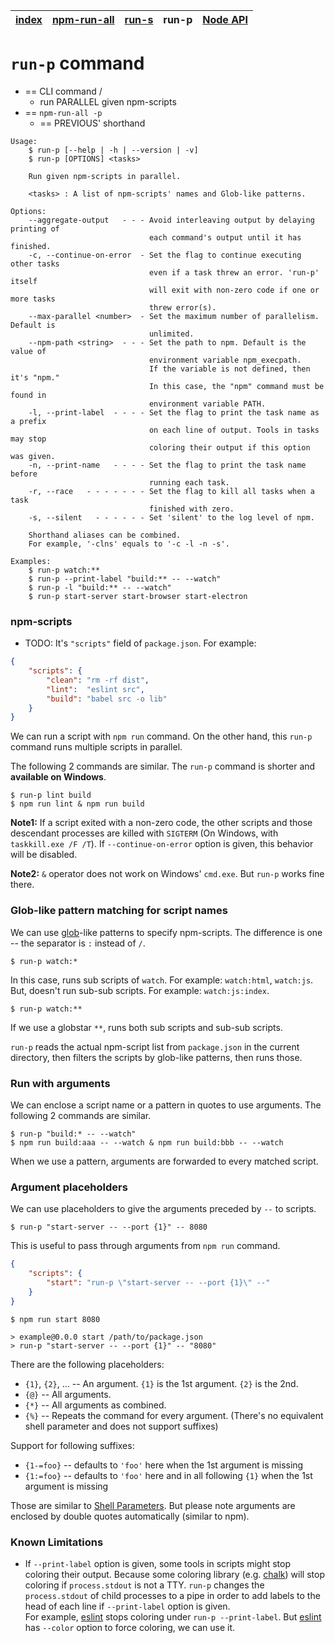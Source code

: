 | [index](../README.md) | [npm-run-all](npm-run-all.md) | [run-s](run-s.md) | run-p | [Node API](node-api.md) |
|-----------------------|-------------------------------|-------------------|-------|-------------------------|

# `run-p` command

* == CLI command /
  * run PARALLEL given npm-scripts
* == `npm-run-all -p`
  * == PREVIOUS' shorthand

```
Usage:
    $ run-p [--help | -h | --version | -v]
    $ run-p [OPTIONS] <tasks>

    Run given npm-scripts in parallel.

    <tasks> : A list of npm-scripts' names and Glob-like patterns.

Options:
    --aggregate-output   - - - Avoid interleaving output by delaying printing of
                               each command's output until it has finished.
    -c, --continue-on-error  - Set the flag to continue executing other tasks
                               even if a task threw an error. 'run-p' itself
                               will exit with non-zero code if one or more tasks
                               threw error(s).
    --max-parallel <number>  - Set the maximum number of parallelism. Default is
                               unlimited.
    --npm-path <string>  - - - Set the path to npm. Default is the value of
                               environment variable npm_execpath.
                               If the variable is not defined, then it's "npm."
                               In this case, the "npm" command must be found in
                               environment variable PATH.
    -l, --print-label  - - - - Set the flag to print the task name as a prefix
                               on each line of output. Tools in tasks may stop
                               coloring their output if this option was given.
    -n, --print-name   - - - - Set the flag to print the task name before
                               running each task.
    -r, --race   - - - - - - - Set the flag to kill all tasks when a task
                               finished with zero.
    -s, --silent   - - - - - - Set 'silent' to the log level of npm.

    Shorthand aliases can be combined.
    For example, '-clns' equals to '-c -l -n -s'.

Examples:
    $ run-p watch:**
    $ run-p --print-label "build:** -- --watch"
    $ run-p -l "build:** -- --watch"
    $ run-p start-server start-browser start-electron
```

### npm-scripts

* TODO:
It's `"scripts"` field of `package.json`.
For example:

```json
{
    "scripts": {
        "clean": "rm -rf dist",
        "lint":  "eslint src",
        "build": "babel src -o lib"
    }
}
```

We can run a script with `npm run` command.
On the other hand, this `run-p` command runs multiple scripts in parallel.

The following 2 commands are similar.
The `run-p` command is shorter and **available on Windows**.

```
$ run-p lint build
$ npm run lint & npm run build
```

**Note1:** If a script exited with a non-zero code, the other scripts and those descendant processes are killed with `SIGTERM` (On Windows, with `taskkill.exe /F /T`).
If `--continue-on-error` option is given, this behavior will be disabled.

**Note2:** `&` operator does not work on Windows' `cmd.exe`. But `run-p` works fine there.

### Glob-like pattern matching for script names

We can use [glob]-like patterns to specify npm-scripts.
The difference is one -- the separator is `:` instead of `/`.

```
$ run-p watch:*
```

In this case, runs sub scripts of `watch`. For example: `watch:html`, `watch:js`.
But, doesn't run sub-sub scripts. For example: `watch:js:index`.

```
$ run-p watch:**
```

If we use a globstar `**`, runs both sub scripts and sub-sub scripts.

`run-p` reads the actual npm-script list from `package.json` in the current directory, then filters the scripts by glob-like patterns, then runs those.

### Run with arguments

We can enclose a script name or a pattern in quotes to use arguments.
The following 2 commands are similar.

```
$ run-p "build:* -- --watch"
$ npm run build:aaa -- --watch & npm run build:bbb -- --watch
```

When we use a pattern, arguments are forwarded to every matched script.

### Argument placeholders

We can use placeholders to give the arguments preceded by `--` to scripts.

```
$ run-p "start-server -- --port {1}" -- 8080
```

This is useful to pass through arguments from `npm run` command.

```json
{
    "scripts": {
        "start": "run-p \"start-server -- --port {1}\" --"
    }
}
```

```
$ npm run start 8080

> example@0.0.0 start /path/to/package.json
> run-p "start-server -- --port {1}" -- "8080"
```

There are the following placeholders:

- `{1}`, `{2}`, ... -- An argument. `{1}` is the 1st argument. `{2}` is the 2nd.
- `{@}` -- All arguments.
- `{*}` -- All arguments as combined.
- `{%}` -- Repeats the command for every argument. (There's no equivalent shell parameter and does not support suffixes)

Support for following suffixes:

- `{1-=foo}` -- defaults to `'foo'` here when the 1st argument is missing
- `{1:=foo}` -- defaults to `'foo'` here and in all following `{1}` when the 1st argument is missing

Those are similar to [Shell Parameters](http://www.gnu.org/software/bash/manual/bashref.html#Shell-Parameters). But please note arguments are enclosed by double quotes automatically (similar to npm).

### Known Limitations

- If `--print-label` option is given, some tools in scripts might stop coloring their output.
  Because some coloring library (e.g. [chalk]) will stop coloring if `process.stdout` is not a TTY.
  `run-p` changes the `process.stdout` of child processes to a pipe in order to add labels to the head of each line if `--print-label` option is given.<br>
  For example, [eslint] stops coloring under `run-p --print-label`. But [eslint] has `--color` option to force coloring, we can use it.

[glob]: https://www.npmjs.com/package/glob#glob-primer
[chalk]: https://www.npmjs.com/package/chalk
[eslint]: https://www.npmjs.com/package/eslint
